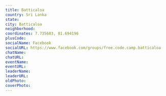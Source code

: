 ```yaml
---
title: Batticaloa
country: Sri Lanka
state: 
city: Batticaloa
neighborhood: 
coordinates: 7.735603, 81.694196
plusCode:
socialName: Facebook
socialURL: https://www.facebook.com/groups/free.code.camp.batticaloa
chatName:
chatURL:
eventName:
eventURL:
leaderName:
leaderURL:
oldPhoto: 
coverPhoto:
---
```

